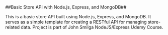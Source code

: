 ##Basic Store API with Node.js, Express, and MongoDB##

This is a basic store API built using Node.js, Express, and MongoDB. It serves as a simple template for creating a RESTful API for managing store-related data. 
Project is part of John Smilga NodeJS/Express Udemy Course.
